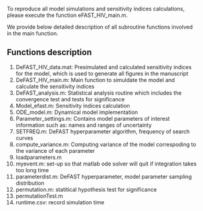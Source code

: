 To reproduce all model simulations and sensitivity indices calculations, please execute the function eFAST_HIV_main.m. 

We provide below detailed description of all subroutine functions involved in the main function.

## Functions description
1. DeFAST_HIV_data.mat: Presimulated and calculated sensitivity indices for the model, which is used to generate all figures in the manuscript
2. DeFAST_HIV_main.m: Main function to simuldate the model and calculate the sensitivity indices
3. DeFAST_analysis.m: Statistical analysis routine which includes the convergence test and tests for significance 
4. Model_efast.m: Sensitivity indices calculation 
5. ODE_model.m: Dynamical model implementation
6. Parameter_settings.m: Contains model parameters of interest information such as: names and ranges of uncertainty 
7. SETFREQ.m: DeFAST hyperparameter algorithm, frequency of search curves
8. compute_variance.m: Computing variance of the model correspoding to the variance of each parameter
9. loadparameters.m
10. myevent.m: set-up so that matlab ode solver will quit if integration takes too long time 
11. parameterdist.m: DeFAST hyperparameter, model parameter sampling distribution 
12. permutation.m: statitical hypothesis test for significance 
13. permutationTest.m
14. runtime.csv: record simulation time 
